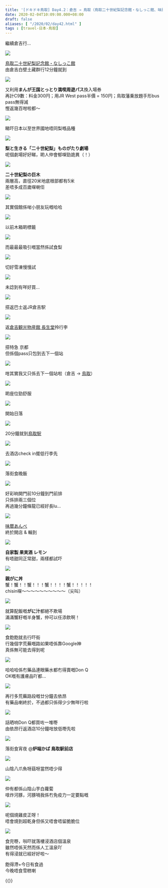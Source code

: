 ```yaml
---
title: '[ドキドキ鳥取] Day4.2：倉吉 → 鳥取（鳥取二十世紀梨記念館・なしっこ館、味暦あんべ、炉端かば 鳥取駅前店）'
date: 2020-02-04T10:09:00.000+08:00
draft: false
aliases: [ "/2020/02/day42.html" ]
tags : [travel-日本-鳥取]
---
```


繼續倉吉行...  

![](/images/tottori4zd1.jpg)

[鳥取二十世紀梨記念館・なしっこ館](https://hidie.net/tottori4zd/)  
由倉吉白壁土藏群行12分鐘就到  

![](/images/tottori4zd4.jpg)

又利用**まんが王国とっとり満喫周遊パス**換入場券  
再計C9數：料金300円；用JR West pass半價 = 150円；鳥取藩乗放題手形bus pass無得減  
慳返幾百咁啦都～  

![](/images/tottori4zd29.jpg)

睇吓日本以至世界國地唔同梨嘅品種  

![](/images/tottori4zd7.jpg)

**梨と生きる「二十世紀梨」ものがたり劇場**  
呢個劇場好好睇，啲人仲會郁㗎勁詭異（！）  

![](/images/tottori4zd5.jpg)

**二十世紀梨の巨木**  
兩層高，直徑20米地底根部都有5米  
差唔多成百歲㗎喇佢  

![](/images/tottori4zd39.jpg)

其實個館係啱小朋友玩嘅哈哈  

![](/images/tottori4zd36.jpg)

以前木箱啲標籤  

![](/images/tottori4zd24.jpg)

而最最最吸引嘅當然係試食梨  

![](/images/tottori4zd25.jpg)

切好雪凍慢慢試  

![](/images/tottori4zd42.jpg)

未諗到有咩好買...  

![](/images/tottori4ze1.jpg)

搭返巴士返JR倉吉駅  

![](/images/tottori4ze.jpg)

返[倉吉観光物産館 長生堂](https://hidie.net/tottori4ze/)拎行李  

![](/images/tottori4zf4.jpg)

搭特急 京都  
但係個pass只包到去下一個站  

![](/images/tottori4zf.jpg)

咁其實我又只係去下一個站啦（倉吉 → [鳥取](https://hidie.net/tottori4zf/)）  

![](/images/tottori4zf5.jpg)

啲座位勁舒服  

![](/images/tottori4zf8.jpg)

開始日落  

![](/images/tottori4zg1.jpg)

20分鐘就到[鳥取駅](https://hidie.net/tottori4zg/)  

![](/images/tottori4zg8.jpg)

去酒店check in擺低行李先  

![](https://dhazpq.ch.files.1drv.com/y4mOWhGSoyoYOR3aRQqqkMM6aR72UTYMY-USOVyes4DVW-2TqCF5J97C-GDzxdQehLew3gvhtjyBBS7BHWet51ELtbP2m6S24fae_IKE6Q3klqhCMw6k4qOeub6r_D9xeu7yRrpDtQRXp0ml422CuazW1RcAh2AIudjAWBz3DcwCj1o0vorae0Q6pPHubnSltzgGYzleJgdeWOEQ2FDVihWWw?width=660&height=371&cropmode=none)

落街食晚飯  

![](https://dhawpq.ch.files.1drv.com/y4mwLDBx-uLO5MyPa-ydHPZHlLbwrU-BnmM06LIIzOZ9FsNnw2oVzcVSrr4DGioDQgywtpMIB3KUMZ0JPlG345j_vvzjeV5In77_MKKQq3cSCmMfCFMrjG-anwHrN-CJFjKAGagu0vnrRTKYINBzXGKMDzW-bxAIXezIUQT9v1dmapxoQuFgcKTehQPJrOAZCP81IUfYXNHJvCh17Bs8W1K7A?width=371&height=660&cropmode=none)

好彩晌開門前10分鐘到門前排  
只係排兩三個位  
再過幾分鐘條龍已經好長lu...  

![](/images/tottori4zh.jpg)

[味暦あんべ](https://hidie.net/tottori4z/)  
終於開店 & 輪到  

![](https://dxavpq.ch.files.1drv.com/y4meSqQQOzih7zb72E4ANoivnUtBEqN5EkOpBaFImxEXL6vUlkq3tcLpPF9rzduCp9JQUMzYMEwnLdnbmNZyRKzFY7iQaWjUX2RQ-Gis9QDlF2Sl0mY3c8iRIbqW7S-2mZ1K3NA95SB2DlwlRKh4CQlEiFSMwKELxjSirLlSRtu5ItU0AJdTdaIKVgbVSGx9sSxZZb31JIxnk-NxafOQwsZqQ?width=660&height=371&cropmode=none)

**自家製 果実酒 レモン**  
有唔甜同正常甜，兩樣都試吓  

![](https://dxatpq.ch.files.1drv.com/y4mC3SWUTg9w4VbraaRziGR-4rXe9b0kw_cWb0_VVzTsFNhMTwsmB_4y7Me1f9VPXkPZB8mE94ko4pw7WqU0ZSZ6KLiRqXQYpmg13bgE5LEZ78gwDyoTYdrate3AsVlx9gfSSz3lyT-N2iHr_lo5K2LoMEecYNVN535WniJEIReu3_rA0MTCnF8M4AgrXSDbJ5aID18cqr5Oe8iyW0wOuN8mg?width=660&height=371&cropmode=none)

**親がに丼**  
蟹！蟹！！蟹！！！蟹！！！！蟹！！！！！  
chisin㗎～～～～～～～～～～（尖叫）  

![](https://dxawpq.ch.files.1drv.com/y4mUEbzgkOKKHiSIFuiT2fVlqdPGjLj1hQyVRRZYq7_dGCWmoNBrsTdEZy9W8yTzxycch0p_2BXEXsQ73xSuwcdseAJ-AC6uQxDHGcGA2s2AXlttc9ea_FgH7-JJGTsZm-V82kUwKUD84dtKLFb0qdaBFC8dFJHnvh1w5rVAuClwS6A8k35hSHuUtoA5fGb_U_xC1qAMQ0mwR6mP1ciLFWWtg?width=660&height=371&cropmode=none)

就算配飯嘅**がに汁**都絕不欺場  
滿滿蟹籽嘅半身蟹，仲可以任添飲啊！  

![](https://dxaypq.ch.files.1drv.com/y4m_Cn-v_lRFEi8SJQJ3OKR4pnuu9yLO5t6DJhoi4nc6ugDPKvoTl47EWKtJdehQKNFK_DYIjHjXIz5NuI_dLNrKXyTYAAZjCBmlSTApJykjzoWW1SIY130OuG80ScvnRapzQdqwGoJ7Yrd-0aArVF-gFRJzPA8FIWQ5RYCb7-YD5s0qqHhKQ0qZnB9jqaAmwFeXp0pkgzvCCecnvl-dr2yIQ?width=660&height=371&cropmode=none)

食飽飽就去行吓街  
行幾個字荒蕪嘅路如果唔係靠Google神  
真係無可能去得到呢  

![](https://bnatpq.ch.files.1drv.com/y4mh3NgvlRENV_Q2MVvoEuaszeSWWXMgm5nhokVUhbBxjgZlWwL0ijUnScRPo20YOCJDrLj1OJKn1ly6ARgwv8oRowFOoqI6YIuStZlfnUyK7sy5z-BXwPlBqwYL94TJGMmrFUYUHTSlIyoJjryPGUOWSWNEstR9X1u2o_fwKWvM0qNI8lz2GLHWfKFQboe-2rHpGdfKcy2s0wrb1JTnNCOHA?width=660&height=371&cropmode=none)

哈哈哈係冇藥品連眼藥水都冇得賣嘅Don Q  
OK嘅有護膚品吖都...  

![](https://bnaxpq.ch.files.1drv.com/y4mqzmKTl5cDuB1S29m_xYfjC1DPUovurDuUhTPcGKMBl8N9Dk-Bx4Xq2lWkCKtOUGjWuZXfqCGc8YNg6wWxP4fLK_qeQMaE99NgbpJMMWbln20VHqgr8ltIoj2GDXmmEC0oc4tsFMvCWTLx_v61j0CkR942PTngZ8RAMlh_DiglPQnwZRSou37dps_i27uV0RrlmNL-TBYjECUtbPdQ41J6w?width=660&height=371&cropmode=none)

再行多荒蕪路段嘅廿分鐘去依昂  
有藥品喇終於，不過都只係得少少無咩行啦  

![](https://bnawpq.ch.files.1drv.com/y4mlbl7Yh58YJoE15svnMiHuFo-EBorTUCygkdfIPnnLDd8r2bCDhaNoEk1SLxIKyShHzRmi_BkANCbZglRFfxNsC0V7CcOghM4AvgJJBh1c-gimSZnYMVTW4kaBgam6WoeLlTbuA9sCL5JBtVoppV63JlCTSWo0QpHOJo-5sJfM209bCUfhR4-6OUxM50tbqUS90feIV49rF8yOkzNXKXY7g?width=660&height=371&cropmode=none)

話晒响Don Q都買咗一堆嘢  
由依昂行返酒店10分鐘咁放低嘢先啦  

![](https://b3aqpq.ch.files.1drv.com/y4mDt2y6yfzcWd-En2Jk1TB93o9683eF8Zw_TJ8z28OmCPGCESRBx-eMCwIGNS96P3BrXAlz6lQkiyiSpuCdUm0uvlsePwVJr8KjcrVeLRM723zmxC3PkFGRD4p0morL3ct0rHvP_EKF3aU1Z5cyP37uBfusViakkx3fQ650D6ZAMdnYIHJiT9wvkXDx0gLQJUC6N2Vr1htelyxQ2FCmPdn4w?width=660&height=371&cropmode=none)

落街食宵夜 @**炉端かば 鳥取駅前店**  

![](https://b3aupq.ch.files.1drv.com/y4m3oCG8xA4mqQ3AzOX-FINZeWHBFk25PYMa_NzcG45FYuPMamG5T-UpSfaXXsl1gFdlVOquuQmmhz0_13WzAPpExXAAv1HVO2rkMsCq4TpBiiI39HncRcQHgRtb6l7fvKzOWRYPFtNHEVcAnAM3D2kSBBJw7qyErqGmJ1jTN79sZltPA5e8VWD0zBtNqBappNKr8a9wXkv9xXo3uPROItbsA?width=660&height=371&cropmode=none)

山陰八爪魚呀菇呀當然唔少得  

![](https://b3aypq.ch.files.1drv.com/y4mH0zanMA7jIsYhGnBWF5QZ09C35ONShBzMMI3yBH_w-l2p4mjGPeUBOBNjO2vk7Vz6mbYK1q7kZteucMOA0jb4LW3zIK9ZROLtr92-_TzyItpKC9fKTxoaTT5tlAuKLnAqflV7eOcrIjlmeSv2fCOEhsxvHakqaDGnfNBTN6MI4aTV9YN-oCws2PDnM3yDF3uph5TskKvk9N0FaNVWh6M4g?width=660&height=371&cropmode=none)

仲有都係山陰山芋白蘿蔔  
嗱炸河豚，河豚喎我係冇免疫力一定要點嘅  

![](https://dnzgbg.ch.files.1drv.com/y4mzEgVTbRd6B4vLst_w_sVn363kbOel1fvdGzzPKuiBwjU57uIhWSWPxro4cNS_qlcvHpQ_4wqw70EDveV_eU3L5S2bgXzqdqhVaZXoMDGYlahh6O9oFYy_7QA8evMx-YFE7lHOOCPWl_StV1QqnWQXPe0H5fBVPYfAQ2UdcgHiA85_3lQutfAeWq-Sz2043oTy5nEmi0ZwKfcB1iiYJOKmQ?width=660&height=371&cropmode=none)

呢個燒雞皮正呀！  
唔會燒到超乾身但係又唔會唔留脆脆位  

![](https://dhaqpq.ch.files.1drv.com/y4m2EX6WdLeBuzGqhm6r1IewvxknED9_P-Ec3RqQzlaoc8H_EQ8u1D6POPysthPbZanXfHnsM3YCC51GwTRa_QrakTwq-mRCr8KCVSSjE28FRksKakSKz-1jDPGBR_-D1a9MM7hJnk1XryFdr_TNfRnQxh9CO45CGfIV6dyF9AlvMqxv5FQkAVI9_A8mL3sMEpI0abwrmUKDrg0MKxjMUuRMA?width=660&height=371&cropmode=none)

食完嘢，唞吓就落樓浸酒店個溫泉  
雖然唔係天然而係人工溫泉吖  
有得浸就已經好好啦～  
  
飽得滯+今日有食過  
今晚唔食雪糕喇  
  

{{<tottori>}}  
